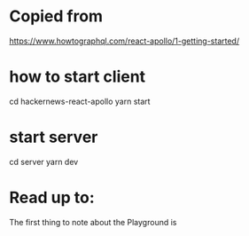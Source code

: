 # Copied from 
https://www.howtographql.com/react-apollo/1-getting-started/

# how to start client
cd hackernews-react-apollo
yarn start

# start server
cd server
yarn dev


# Read up to:
The first thing to note about the Playground is 